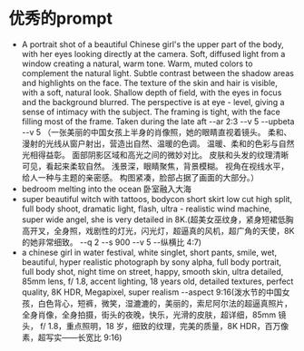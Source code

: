 # 优秀的prompt

- A portrait shot of a beautiful Chinese girl's the upper part of the body, with her eyes looking directly at the camera. Soft, diffused light from a window creating a natural, warm tone. Warm, muted colors to complement the natural light. Subtle contrast between the shadow areas and highlights on the face. The texture of the skin and hair is visible, with a soft, natural look. Shallow depth of field, with the eyes in focus and the background blurred. The perspective is at eye - level, giving a sense of intimacy with the subject. The framing is tight, with the face filling most of the frame. Taken during the late aft  --ar 2:3  --v 5 --upbeta  --v 5 （一张美丽的中国女孩上半身的肖像照，她的眼睛直视着镜头。 柔和、漫射的光线从窗户射出，营造出自然、温暖的色调。 温暖、柔和的色彩与自然光相得益彰。 面部阴影区域和高光之间的微妙对比。 皮肤和头发的纹理清晰可见，看起来柔软自然。 浅景深，眼睛聚焦，背景模糊。 视角在视线水平，给人一种与主题的亲密感。 构图紧凑，脸部占据了画面的大部分。）
- bedroom melting into the ocean 卧室融入大海
- super beautiful witch with tattoos, bodycon short skirt low cut high split, full body shoot, dramatic light, flash, ultra - realistic wind machine, super wide angel, she is very detailed in 8K.(超美女巫纹身，紧身短裙低胸高开叉，全身照，戏剧性的灯光，闪光灯，超逼真的风机，超广角的天使，8K的她非常细致。 --q 2 --s 900 --v 5 --纵横比 4:7)
- a chinese girl in water festival, white singlet, short pants, smile, wet, beautiful, hyper realistic photograph by sony alpha, full body portrait, full body shot, night time on street, happy, smooth skin, ultra detailed, 85mm lens, f/ 1.8, accent lighting, 18 years old, detailed textures, perfect quality, 8K HDR, Megapixel, super realism --aspect 9:16(泼水节的中国女孩，白色背心，短裤，微笑，湿漉漉的，美丽的，索尼阿尔法的超逼真照片，全身肖像，全身拍摄，街头的夜晚，快乐，光滑的皮肤，超详细，85mm 镜头， f/ 1.8，重点照明，18 岁，细致的纹理，完美的质量，8K HDR，百万像素，超写实——长宽比 9:16)